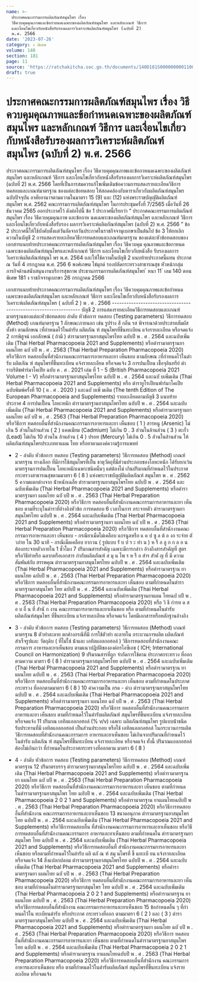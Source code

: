 ```yaml
---
name: >-
  ประกาศคณะกรรมการผลิตภัณฑ์สมุนไพร เรื่อง 
  วิธีควบคุมคุณภาพและข้อกำหนดเฉพาะของผลิตภัณฑ์สมุนไพร และหลักเกณฑ์ วิธีการ
  และเงื่อนไขเกี่ยวกับหนังสือรับรองผลการวิเคราะห์ผลิตภัณฑ์สมุนไพร (ฉบับที่ 2)
  พ.ศ. 2566
date: '2023-07-26'
category: ง พิเศษ
volume: 140
section: 181
page: 11
source: 'https://ratchakitcha.soc.go.th/documents/140D181S0000000001100.pdf'
draft: true
---
```


# ประกาศคณะกรรมการผลิตภัณฑ์สมุนไพร เรื่อง  วิธีควบคุมคุณภาพและข้อกำหนดเฉพาะของผลิตภัณฑ์สมุนไพร และหลักเกณฑ์ วิธีการ และเงื่อนไขเกี่ยวกับหนังสือรับรองผลการวิเคราะห์ผลิตภัณฑ์สมุนไพร (ฉบับที่ 2) พ.ศ. 2566

ประกาศคณะกรรมการผลิตภัณฑ์สมุนไพร เรื่อง วิธีควบคุมคุณภาพและข้อกาหนดเฉพาะของผลิตภัณฑ์สมุนไพร และหลักเกณฑ์ วิธีการ และเงื่อนไขเกี่ยวกับหนังสือรับรองผลการวิเคราะห์ผลิตภัณฑ์สมุนไพร (ฉบับที่ 2) พ.ศ. 2566 โดยที่เป็นการสมควรแก้ไขเพิ่มเติมข้อความการแสดงรายละเอียดวิธีการทดสอบและเกณฑ์มาตรฐาน ของแต่ละข้อทดสอบ ให้สอดคล้องกับตาราเกี่ยวกับผลิตภัณฑ์สมุนไพรฉบับปัจจุบัน อาศัยอานาจตามความในมาตรา 15 (9) และ (12) แห่งพระราชบัญญัติผลิตภัณฑ์สมุนไพร พ.ศ. 2562 คณะกรรมการผลิตภัณฑ์สมุนไพร ในการประชุมครั้งที่ 7/2565 เมื่อวันที่ 26 ธันวาคม 2565 ออกประกาศไว้ ดังต่อไปนี้ ข้อ 1 ประกาศนี้เรียกว่า “ ประกาศคณะกรรมการผลิตภัณฑ์สมุนไพร เรื่อง วิธีควบคุมคุณภาพ และข้อกาห นดเฉพาะของผลิตภัณฑ์สมุนไพร และหลักเกณฑ์ วิธีการ และเงื่อนไขเกี่ยวกับหนังสือรับรอง ผลการวิเคราะห์ผลิตภัณฑ์สมุนไพร (ฉบับที่ 2) พ.ศ. 2566 ” ข้อ 2 ประกาศนี้ให้ใช้บังคับตั้งแต่วันถัดจากวันประกาศในราชกิจจานุเบกษาเป็นต้นไป ข้อ 3 ให้ยกเลิกความในบัญชี 2 การแสดงรายละเอียดวิธีการทดสอบและเกณฑ์มาตรฐาน ของแต่ละหัวข้อทดสอบของเอกสารแนบท้ายประกาศคณะกรรมการผลิตภัณฑ์สมุนไพร เรื่อง วิธีควบคุม คุณภาพและข้อกาหนดเฉพาะของผลิตภัณฑ์สมุนไพรและหลักเกณฑ์ วิธีการ และเงื่อนไขเกี่ยวกับหนังสือ รับรองผลการวิเคราะห์ผลิตภัณฑ์สมุนไ พร พ.ศ. 2564 และให้ใช้ความในบัญชี 2 แนบท้ายประกาศนี้แทน ประกาศ ณ วันที่ 4 กรกฎาคม พ.ศ. 256 6 พงศ์เกษม ไข่มุกด์ รองปลัดกระทรวงสาธารณสุข หัวหน้ากลุ่มภารกิจด้านสนับสนุนงานบริการสุขภาพ ประธานกรรมการผลิตภัณฑ์สมุนไพร ้ หนา 11 ่ เลม 140 ตอนพิเศษ 181 ง ราชกิจจานุเบกษา 26 กรกฎาคม 2566

เอกสารแนบท้ายประกาศคณะกรรมการผลิตภัณฑ์สมุนไพร เรื่อง วิธีควบคุมคุณภาพและข้อกําหนดเฉพาะของผลิตภัณฑ์สมุนไพร และหลักเกณฑ์ วิธีการ และเงื่อนไขเกี่ยวกับหนังสือรับรองผลการวิเคราะห์ผลิตภัณฑ์สมุนไพร ( ฉบับที่ 2 ) พ . ศ . 2566 ---------------------------------------------------------------- บัญชี 2 การแสดงรายละเอียดวิธีการทดสอบและเกณฑ์มาตรฐานของแต่ละหัวข้อทดสอบ ลําดับ หัวข้อการ ทดสอบ (Testing parameters) วิธีการทดสอบ (Method) เกณฑ์มาตรฐาน 1 ลักษณะภายนอก เช่น รูปร่าง สี กลิ่น รส พิจารณาด้วยประสาทสัมผัสทั้งห้า ตามลักษณ ะที่กําหนดไว้ในตํารับ ผลิตภัณ ฑ์ สมุนไพรที่ขึ้นทะเบียน แจ้งรายละเอียด หรือจดแจ้ง 2 การพิสูจน์ เอกลักษณ์ ( ถ้ามี ) ตํารามาตรฐานยาสมุนไพรไทย ฉบับปี พ . ศ . 2564 และฉบับเพิ่มเติม (Thai Herbal Pharmacopoeia 2021 and Supplements) หรือตํารามาตรฐานยา แผนไทย ฉบั บปี พ . ศ . 2563 (Thai Herbal Preparation Pharmacopoeia 2020) หรือวิธีการ ทดสอบอื่นที่สํานักงานคณะกรรมการอาหารและยา เห็นชอบ ตามลักษณ ะที่กําหนดไว้ในตํารับ ผลิตภัณ ฑ์ สมุนไพรที่ขึ้นทะเบียน แจ้งรายละเอียด หรือจดแจ้ง 3 การปนเปื้อน เชื้อจุลินทรีย์ ตําราบริติชฟาร์มาโคเปีย ฉบับ ค . ศ . 2021 เล่ม ที่ 1 - 5 (British Pharmacopoeia 2021 Volume I - V) หรือตํารามาตรฐานยาสมุนไพรไทย ฉบับปี พ . ศ . 2564 และฉบั บเพิ่มเติม (Thai Herbal Pharmacopoeia 2021 and Supplements) หรือ ตํารายูโรเปียนฟาร์มาโคเปีย ฉบับพิมพ์ครั้งที่ 10 ( ค . ศ . 2020 ) และฉบั บเพิ่ มเติม (The tenth Edition of The European Pharmacopoeia and Supplements) รายละเอียดตามบัญชี 3 แนบท้าย ประกาศ 4 การปนเปื้อน โลหะหนัก ตํารามาตรฐานยาสมุนไพรไทย ฉบับปี พ . ศ . 2564 และฉบับเพิ่มเติม (Thai Herbal Pharmacopoeia 2021 and Supplements) หรือตํารามาตรฐานยา แผนไทย ฉบั บปี พ . ศ . 2563 (Thai Herbal Preparation Pharmacopoeia 2020) หรือวิธีการ ทดสอบอื่นที่สํานักงานคณะกรรมการอาหารและยา เห็นชอบ ( 1 ) สารหนู (Arsenic) ไม่เกิน 5 ส่วนในล้านส่วน ( 2 ) แคดเมียม (Cadmium) ไม่เกิน 0 . 3 ส่วนในล้านส่วน ( 3 ) ตะกั่ว (Lead) ไม่เกิน 10 ส่วนใน ล้านส่วน ( 4 ) ปรอท (Mercury) ไม่เกิน 0 . 5 ส่วนในล้านส่วน ให้ผลิตภัณฑ์สมุนไพรประเภทยาแผน ไทย หรือยาตามองค์ความรู้การแพทย์

- 2 - ลําดับ หัวข้อการ ทดสอบ (Testing parameters) วิธีการทดสอบ (Method) เกณฑ์มาตรฐาน ทางเลือก ที่มีการใช้สมุนไพรที่เป็น ธาตุวัตถุที่มีส่วนประกอบของโลหะหนัก ได้รับยกเว้นมาตรฐานการปนเปื้อน โลหะหนักเฉพาะชนิดนั้นๆ แต่ต้องไม่ เกินปริมาณที่กําหนดไว้ในประกาศ กระทรวงสาธารณสุขตามมาตรา 6 ( 8 ) แห่งพระราชบัญญัติผลิตภัณฑ์ สมุนไพร พ . ศ . 2562 5 ความแตกต่างจาก น้ําหนักเฉลี่ย ตํารามาตรฐานยาสมุนไพรไทย ฉบับปี พ . ศ . 2564 และฉบับเพิ่มเติม (Thai Herbal Pharmacopoeia 2021 and Supplements) หรือตํารามาตรฐานยา แผนไทย ฉบั บปี พ . ศ . 2563 (Thai Herbal Preparation Pharmacopoeia 2020) หรือวิธีการ ทดสอบอื่นที่สํานักงานคณะกรรมการอาหารและยา เห็นชอบ ตามที่ระบุในตําราที่อ้างอิงหัวข้อ การทดสอบ 6 เวลาในการ กระจายตัว ตํารามาตรฐานยาสมุนไพรไทย ฉบับปี พ . ศ . 2564 และฉบับเพิ่มเติม (Thai Herbal Pharmacopoeia 2021 and Supplements) หรือตํารามาตรฐานยา แผนไทย ฉบั บปี พ . ศ . 2563 (Thai Herbal Preparation Pharmacopoeia 2020) หรือวิธีการ ทดสอบอื่นที่สํานักงานคณะกรรมการอาหารและยา เห็นชอบ - กรณียาเม็ดไม่เคลือบ แกรนูลหรือ แ ค ป ซู ล ต้ อ งก ระจำย ตั วภำย ใน 30 นาที - กรณีเม็ดเคลือบ ยากวน ( รูปแบบ รั บ ป ร ะ ทำ น ) ห รื อ ลู ก ก ล อ น ต้องกระจายตัวภายใน 1 ชั่วโมง 7 ปริมาณสารสําคัญ เฉพาะมีการกล่าว อ้างถึงสารสําคัญที่ สูตรหรือวิธีทําหรือ ฉลากหรือเอกสาร กํากับผลิตภัณฑ์ ส มุ น ไพ ร ห รื อ สำร สํำคั ญ ที่ มี ความสัมพันธ์กับ สรรพคุณ ตํารามาตรฐานยาสมุนไพรไทย ฉบับปี พ . ศ . 2564 และฉบับเพิ่มเติม (Thai Herbal Pharmacopoeia 2021 and Supplements) หรือตํารามาตรฐาน ยาแผนไทย ฉบับปี พ . ศ . 2563 (Thai Herbal Preparation Pharmacopoeia 2020) หรือวิธีการ ทดสอบอื่นที่สํานักงานคณะกรรมการอาหารและยา เห็นชอบ ตามที่กําหนดในตํารามาตรฐานยาสมุนไพร ไทย ฉบับปี พ . ศ . 2564 และฉบับเพิ่มเติม (Thai Herbal Pharmacopoeia 2021 and Supplements) หรือตํารามาตรฐานยาแผน ไทยฉบั บปี พ . ศ . 2563 (Thai Herbal Preparation Pharmacopoeia 2020) หรือ วิ ธี กำรท ด ส อ บ อื่ น ที่ สํำนั ก งาน คณะกรรมการอาหารและยาเห็นชอบ หรือ ตามที่กําหนดในตํารับผลิตภัณฑ์สมุนไพร ที่ขึ้นทะเบียน แจ้งรายละเอียด หรือจดแจ้ง โดยมีเอกสารหรือหลักฐานอ้างอิง

- 3 - ลําดับ หัวข้อการ ทดสอบ (Testing parameters) วิธีการทดสอบ (Method) เกณฑ์มาตรฐาน 8 ตัวทําละลาย ตกค้างกรณีที่มี การใช้ตัวทํา ละลายใน กระบวนการผลิต ผลิตภัณฑ์ สําเร็จรูปและ วัตถุดิบ ( ที่ไม่ใช่ น้ําและ เอทิลแอลกอฮอล์ ) วิธีการทดสอบที่สํานักงานคณะกรรมการ อาหารและยาเห็นชอบ ตามแนวปฏิบัติขององค์กรไอซีเอช ( ICH; International Council on Harmonization) 9 ปริมาณสารที่ถูก จํากัดการใช้ตาม ประกาศกระทรวง ที่ออกตามความ มาตรา 6 ( 8 ) ตํารามาตรฐานยาสมุนไพรไทย ฉบับปี พ . ศ . 2564 และฉบับเพิ่มเติม (Thai Herbal Pharmacopoeia 2021 and Supplements) หรือตํารามาตรฐาน ยาแผนไทย ฉบับปี พ . ศ . 2563 (Thai Herbal Preparation Pharmacopoeia 2020) หรือวิธีการ ทดสอบอื่นที่สํานักงานคณะกรรมการอาหารและยา เห็นชอบ ตามที่กําหนดในประกาศกระทรวง ที่ออกตามมาตรา 6 ( 8 ) 10 ค่าความเป็น กรด - ด่าง ตํารามาตรฐานยาสมุนไพรไทย ฉบับปี พ . ศ . 2564 และฉบับเพิ่มเติม (Thai Herbal Pharmacopoeia 2021 and Supplements) หรือตํารามาตรฐานยา แผนไทย ฉบั บปี พ . ศ . 2563 (Thai Herbal Preparation Pharmacopoeia 2020) หรือวิธีการ ทดสอบอื่นที่สํานักงานคณะกรรมการอาหารและยา เห็นชอบ ตามที่กําหนดไว้ในตํารับผลิตภัณฑ์ สมุนไพรที่ขึ้นทะเบียน แจ้งรายละเอียด หรือจดแจ้ง 11 ปริมาณ เอทิลแอลกอฮอล์ (% v/v) เฉพาะ ผลิตภัณฑ์สมุนไพร รูปแบบน้ําชนิด รับประทานที่มี เอทิลแอลกอฮอล์ เป็นส่วนประกอบ หรือใช้ เอทิลแอลกอฮอล์ ในกระบวนการผลิต วิธีการทดสอบที่สํานักงานคณะกรรมการ อาหารและยาเห็นชอบ ไม่เกินจากปริมาณที่กําหนดไว้ในตํารับ ผลิตภัณ ฑ์ สมุนไพรที่ขึ้นทะเบียน แจ้งรายละเอียด หรือจดแจ้ง ทั้งนี้ ปริมาณแอลกอฮอล์ต้องไม่เกินกว่า ที่กําหนดในประกาศกระทรวงที่ออกตาม มาตรา 6 ( 8 )

- 4 - ลําดับ หัวข้อการ ทดสอบ (Testing parameters) วิธีการทดสอบ (Method) เกณฑ์มาตรฐาน 12 ปริมาตรบรรจุ ตํารามาตรฐานยาสมุนไพรไทย ฉบับปี พ . ศ . 2564 และฉบับเพิ่มเติม (Thai Herbal Pharmacopoeia 2021 and Supplements) หรือตํารามาตรฐานยา แผนไทย ฉบั บปี พ . ศ . 2563 (Thai Herbal Preparation Pharmacopoeia 2020) หรือวิธีการ ทดสอบอื่นที่สํานักงานคณะกรรมการอาหารและยา เห็นชอบ ตามที่กําหนดในตํารามาตรฐานยาสมุนไพร ไทย ฉบับปี พ . ศ . 2564 และฉบับเพิ่มเติม (Thai Herbal Pharmacopoeia 2 0 2 1 and Supplements) หรือตํารามาตรฐาน ยาแผนไทยฉบับปี พ . ศ . 2563 (Thai Herbal Preparation Pharmacopoeia 2020) หรือวิธีการทดสอบอื่นที่สํานักงาน คณะกรรมการอาหารและยาเห็นชอบ 13 ขนาดอนุภาค ตํารามาตรฐานยาสมุนไพรไทย ฉบับปี พ . ศ . 2564 และฉบับเพิ่มเติม (Thai Herbal Pharmacopoeia 2021 and Supplements) หรือวิธีการทดสอบอื่น ที่สํานักงานคณะกรรมการอาหารและยาเห็นชอบ หรือวิธีการทดสอบอื่นที่สํานักงานคณะกรรมการ อาหารและยาเห็นชอบ ตามที่กําหนดใน ตํารามาตรฐานยาสมุนไพร ไทย ฉบับปี พ . ศ . 2564 และฉบับเพิ่มเติม (Thai Herbal Pharmacopoeia 2021 and Supplements) หรือวิธีการทดสอบอื่นที่ สํานักงานคณะกรรมการอาหารและยา เห็นชอบ หรือตามที่กําหนดไว้ในตํารับ ผลิ ตภั ณ ฑ์ สมุ นไพรที่ ขึ้ นทะเบี ยน แจ้งรายละเอียด หรือจดแจ้ง 14 สิ่งแปลกปลอม ตํารามาตรฐานยาสมุนไพรไทย ฉบับปี พ . ศ . 2564 และฉบับเพิ่มเติม (Thai Herbal Pharmacopoeia 2021 and Supplements) หรือตํารามาตรฐานยา แผนไทย ฉบั บปี พ . ศ . 2563 (Thai Herbal Preparation Pharmacopoeia 2020) หรือวิธีการ ทดสอบอื่นที่สํานักงานคณะกรรมการอาหารและยา เห็นชอบ ตามที่กําหนดในตํารามาตรฐานยาสมุนไพร ไทย ฉบับปี พ . ศ . 2564 และฉบับเพิ่มเติม (Thai Herbal Pharmacopoeia 2 0 2 1 and Supplements) หรือตํารามาตรฐาน ยาแผนไทย ฉบับปี พ . ศ . 2563 (Thai Herbal Preparation Pharmacopoeia 2020) หรือวิธีการทดสอบอื่นที่สํานักงาน คณะกรรมการอาหารและยาเห็นชอบ 15 ข้อกําหนดอื่น ๆ ที่กําหนดไว้ใน ทะเบียนตํารับ หรือประกาศ กระทรวงที่ออก ตามมาตรา 6 ( 2 ) และ ( 3 ) ตํารามาตรฐานยาสมุนไพรไทย ฉบับปี พ . ศ . 2564 และฉบับเพิ่มเติม (Thai Herbal Pharmacopoeia 2021 and Supplements) หรือตํารามาตรฐานยา แผนไทย ฉบั บปี พ . ศ . 2563 (Thai Herbal Preparation Pharmacopoeia 2020) หรือวิธีการ ทดสอบอื่นที่สํานักงานคณะกรรมการอาหารและยา เห็นชอบ ตามที่กําหนดในตํารามาตรฐานยาสมุนไพร ไทย ฉบับปี พ . ศ . 2564 และฉบับเพิ่มเติม (Thai Herbal Pharmacopoeia 2 0 2 1 and Supplements) หรือตํารามาตรฐาน ยาแผนไทยฉบับปี พ . ศ . 2563 (Thai Herbal Preparation Pharmacopoeia 2020) หรือวิธีการทดสอบอื่นที่สํานักงาน คณะกรรมการอาหารและยาเห็นชอบ หรือ ตามที่กําหนดไว้ในตํารับผลิตภัณฑ์ สมุนไพรที่ขึ้นทะเบียน แจ้งรายละเอียด หรือจดแจ้ง

